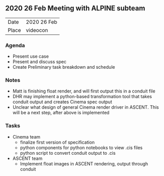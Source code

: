 ## 2020 26 Feb Meeting with ALPINE subteam

| | |
|------|--------------|
|Date  |  2020 26 Feb |
|Place | videocon     |

### Agenda

- Present use case
- Present and discuss spec
- Create Preliminary task breakdown and schedule

### Notes

- Matt is finishing float render, and will first output this in a conduit file
- DHR may implement a python-based transformation tool that takes conduit output and creates Cinema spec output 
- Unclear what design of general Cinema render driver in ASCENT. This will be a next step, after above is implemented

### Tasks

- Cinema team
    - finalize first version of specification
    - python components for python notebooks to view .cis files
    - python script to convert conduit output to .cis
- ASCENT team
    - Implement float images in ASCENT rendering, output through conduit

